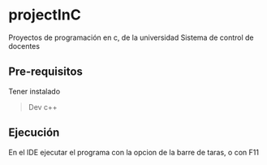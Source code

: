 # projectInC
Proyectos de programación en c, de la universidad
Sistema de control de docentes

## Pre-requisitos
Tener instalado 
> Dev c++

## Ejecución
En el IDE ejecutar el programa con la opcion de la barre de taras, o con F11

